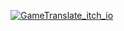 [![GameTranslate_itch_io](https://github-production-user-asset-6210df.s3.amazonaws.com/17499594/252139973-73aa0207-f4ae-4e26-b2df-367b3e57cb6e.png)](https://godnoken.itch.io/gametranslate)
